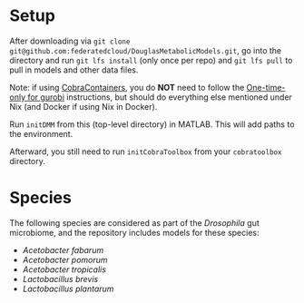 # Setup

After downloading via `git clone git@github.com:federatedcloud/DouglasMetabolicModels.git`,
go into the directory and run `git lfs install` (only once per repo) and `git lfs pull`
to pull in models and other data files.

Note: if using [CobraContainers](https://github.com/FederatedCLoud/CobraContainers),
you do **NOT** need to follow the [One-time-only for gurobi](https://github.com/FederatedCLoud/CobraContainers#one-time-only-for-gurobi)
instructions, but should do everything else mentioned under Nix (and Docker if using Nix in Docker).

Run `initDMM` from this (top-level directory) in MATLAB. This will
add paths to the environment.

Afterward, you still need to run `initCobraToolbox` from your `cobratoolbox` directory.

# Species

The following species are considered as part of the *Drosophila* gut microbiome, and the repository includes
models for these species:

* *Acetobacter* *fabarum*
* *Acetobacter* *pomorum*
* *Acetobacter* *tropicalis*
* *Lactobacillus* *brevis*
* *Lactobacillus* *plantarum*
